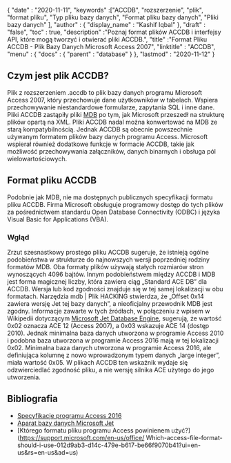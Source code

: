 {
  "date" : "2020-11-11",
  "keywords" :["ACCDB", "rozszerzenie", "plik", "format pliku", "Typ pliku bazy danych", "Format pliku bazy danych", "Pliki bazy danych" ],
  "author" : {
    "display_name" : "Kashif Iqbal"
},
  "draft" : "false",
  "toc" : true,
  "description" :"Poznaj format plików ACCDB i interfejsy API, które mogą tworzyć i otwierać pliki ACCDB.",
  "title" :"Format Pliku ACCDB - Plik Bazy Danych Microsoft Access 2007",
  "linktitle" : "ACCDB",
  "menu" : {
    "docs" : {
      "parent" : "database"
}
},
  "lastmod" : "2020-11-12"
}

## Czym jest plik ACCDB?

Plik z rozszerzeniem .accdb to plik bazy danych programu Microsoft Access 2007, który przechowuje dane użytkowników w tabelach. Wspiera przechowywanie
niestandardowe formularze, zapytania SQL i inne dane. Pliki ACCDB zastąpiły pliki [MDB](/pl/database/mdb/) po tym, jak Microsoft przeszedł na strukturę plików opartą na XML. Pliki ACCDB nadal można konwertować na MDB ze starą kompatybilnością. Jednak ACCDB są obecnie powszechnie używanym formatem plików bazy danych programu Access. Microsoft wspierał również dodatkowe funkcje w formacie ACCDB, takie jak możliwość przechowywania załączników, danych binarnych i obsługa pól wielowartościowych.

## Format pliku ACCDB

Podobnie jak MDB, nie ma dostępnych publicznych specyfikacji formatu pliku ACCDB. Firma Microsoft obsługuje programowy dostęp do tych plików za pośrednictwem standardu Open Database Connectivity (ODBC) i języka Visual Basic for Applications (VBA).

### Wgląd

Zrzut szesnastkowy prostego pliku ACCDB sugeruje, że istnieją ogólne podobieństwa w strukturze do najnowszych wersji poprzedniej rodziny formatów MDB. Oba formaty plików używają stałych rozmiarów stron wynoszących 4096 bajtów. Innym podobieństwem między ACCDB i MDB jest forma magicznej liczby, która zawiera ciąg „Standard ACE DB” dla ACCDB. Wersja lub kod zgodności znajduje się w tej samej lokalizacji w obu formatach. Narzędzia mdb | Plik HACKING stwierdza, że „Offset 0x14 zawiera wersję Jet tej bazy danych”, a nieoficjalny przewodnik MDB jest zgodny. Informacje zawarte w tych źródłach, w połączeniu z wpisem w Wikipedii dotyczącym [Microsoft Jet Database Engine](https://en.wikipedia.org/wiki/Microsoft_Jet_Database_Engine), sugerują, że wartość 0x02 oznacza ACE 12 (Access 2007), a 0x03 wskazuje ACE 14 (dostęp 2010). Jednak minimalna baza danych utworzona w programie Access 2010 i podobna baza utworzona w programie Access 2016 mają w tej lokalizacji 0x02. Minimalna baza danych utworzona w programie Access 2016, ale definiująca kolumnę z nowo wprowadzonym typem danych „large integer”, miała wartość 0x05. W plikach ACCDB ten wskaźnik wydaje się odzwierciedlać zgodność pliku, a nie wersję silnika ACE użytego do jego utworzenia.

## Bibliografia

* [Specyfikacje programu Access 2016](https://support.microsoft.com/en-us/office/access-specifications-0cf3c66f-9cf2-4e32-9568-98c1025bb47c)
* [Aparat bazy danych Microsoft Jet](https://en.wikipedia.org/wiki/Microsoft_Jet_Database_Engine)
* [Którego formatu pliku programu Access powinienem użyć?](https://support.microsoft.com/en-us/office/ Which-access-file-format-should-i-use-012d9ab3-d14c-479e-b617-be66f9070b41?ui=en-us&rs=en-us&ad=us)
